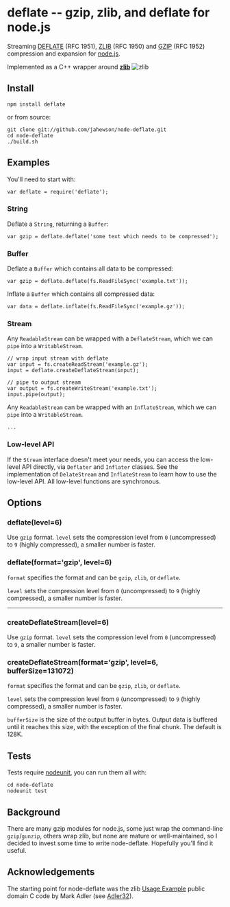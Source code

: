 # deflate -- gzip, zlib, and deflate for node.js
Streaming [DEFLATE](http://tools.ietf.org/html/rfc1951) (RFC 1951), [ZLIB](http://tools.ietf.org/html/rfc1950)
(RFC 1950) and [GZIP](http://tools.ietf.org/html/rfc1952) (RFC 1952) compression and expansion for
[node.js](http://nodejs.org/).

Implemented as a C++ wrapper around **[zlib](http://zlib.net)** ![zlib](http://swik.net/swikIcons/img-144-96x96.png)

## Install

    npm install deflate

or from source:

    git clone git://github.com/jahewson/node-deflate.git
    cd node-deflate
    ./build.sh

## Examples

You'll need to start with:

    var deflate = require('deflate');

### String

Deflate a `String`, returning a `Buffer`:

	var gzip = deflate.deflate('some text which needs to be compressed');

### Buffer

Deflate a `Buffer` which contains all data to be compressed:

	var gzip = deflate.deflate(fs.ReadFileSync('example.txt'));
	
Inflate a `Buffer` which contains all compressed data:

	var data = deflate.inflate(fs.ReadFileSync('example.gz'));

### Stream

Any `ReadableStream` can be wrapped with a `DeflateStream`, which we can `pipe` into a `WritableStream`.

	// wrap input stream with deflate
	var input = fs.createReadStream('example.gz');
	input = deflate.createDeflateStream(input);
	
	// pipe to output stream
	var output = fs.createWriteStream('example.txt');
	input.pipe(output);
	
Any `ReadableStream` can be wrapped with an `InflateStream`, which we can `pipe` into a `WritableStream`.

	...

### Low-level API

If the `Stream` interface doesn't meet your needs, you can access the low-level API directly, via
`Deflater` and `Inflater` classes. See the implementation of `DelateStream` and `InflateStream` to learn how to use
the low-level API. All low-level functions are synchronous.
	
## Options

### deflate(level=6)
Use `gzip` format. `level` sets the compression level from `0` (uncompressed) to `9` (highly compressed), 
a smaller number is faster.

### deflate(format='gzip', level=6)
`format` specifies the format and can be `gzip`, `zlib`, or `deflate`.

`level` sets the compression level from `0` (uncompressed) to `9` (highly compressed), 
a smaller number is faster.

---

### createDeflateStream(level=6)
Use `gzip` format. `level` sets the compression level from `0` (uncompressed) to `9`, a smaller number is faster.

### createDeflateStream(format='gzip', level=6, bufferSize=131072)
`format` specifies the format and can be `gzip`, `zlib`, or `deflate`.

`level` sets the compression level from `0` (uncompressed) to `9` (highly compressed), 
a smaller number is faster.

`bufferSize` is the size of the output buffer in bytes. Output data is buffered until it reaches
this size, with the exception of the final chunk. The default is 128K.

## Tests
Tests require [nodeunit](https://github.com/caolan/nodeunit), you can run them all with:
	
	cd node-deflate
    nodeunit test
	
## Background

There are many gzip modules for node.js, some just wrap the command-line `gzip`/`gunzip`,
others wrap zlib, but none are mature or well-maintained, so I decided to
invest some time to write node-deflate. Hopefully you'll find it useful.

## Acknowledgements

The starting point for node-deflate was the zlib [Usage Example](http://zlib.net/zpipe.c)
public domain C code by Mark Adler (see [Adler32](http://en.wikipedia.org/wiki/Adler-32)).